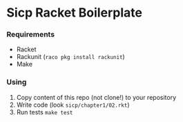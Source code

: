 # Sicp Racket Boilerplate

### Requirements

* Racket
* Rackunit (`raco pkg install rackunit`)
* Make

### Using

1. Copy content of this repo (not clone!) to your repository
1. Write code (look `sicp/chapter1/02.rkt`)
1. Run tests `make test`
